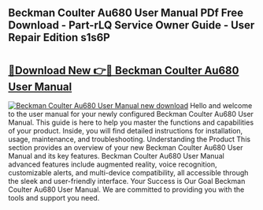 ## Beckman Coulter Au680 User Manual PDf Free Download - Part-rLQ Service Owner Guide - User Repair Edition s1s6P

# <h2><a href="http://bc28502.oget.top/?id=Beckman+Coulter+Au680+User+Manual">🔗Download New 👉🔴 Beckman Coulter Au680 User Manual</a></h2>

[![Beckman Coulter Au680 User Manual new download](https://i.imgur.com/5g1atiW.png)](http://bc28502.oget.top/?id=Beckman+Coulter+Au680+User+Manual)
Hello and welcome to the user manual for your newly configured Beckman Coulter Au680 User Manual. This guide is here to help you master the functions and capabilities of your product. Inside, you will find detailed instructions for installation, usage, maintenance, and troubleshooting. Understanding the Product This section provides an overview of your new Beckman Coulter Au680 User Manual and its key features. Beckman Coulter Au680 User Manual advanced features include augmented reality, voice recognition, customizable alerts, and multi-device compatibility, all accessible through the sleek and user-friendly interface. Your Success is Our Goal Beckman Coulter Au680 User Manual. We are committed to providing you with the tools and support you need.
